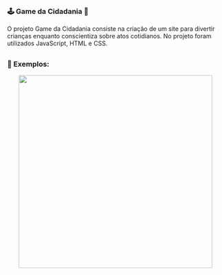 ### 🕹️ Game da Cidadania 🎲

O projeto Game da Cidadania consiste na criação de um site para divertir crianças enquanto conscientiza sobre atos cotidianos. No projeto foram utilizados JavaScript, HTML e CSS.
##

### 🎯 Exemplos: 

<div align="center"> 
<img src="https://github.com/julioolt/Game-da-Cidadania/assets/106978703/614d8e4a-0b2a-49d3-be1b-15ddade21f7f" width="450px"> 
</div>

